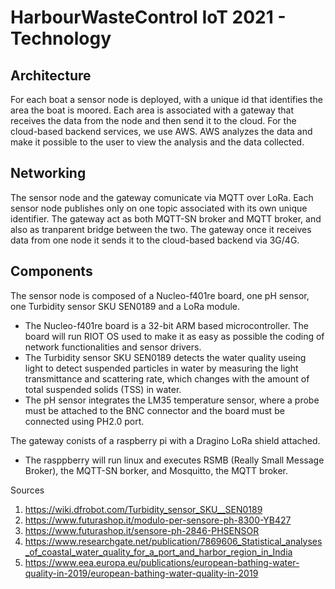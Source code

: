 # HarbourWasteControl IoT 2021 - Technology
## Architecture
For each boat a sensor node is deployed, with a unique id that identifies the area the boat is moored. Each area is associated with a gateway that receives the data from the node and then send it to the cloud. For the cloud-based backend services, we use AWS. AWS analyzes the data and make it possible to the user to view the analysis and the data collected.

## Networking
The sensor node and the gateway comunicate via MQTT over LoRa. Each sensor node publishes only on one topic associated with its own unique identifier. The gateway act as both MQTT-SN broker and MQTT broker, and also as tranparent bridge between the two. The gateway once it receives data from one node it sends it to the cloud-based backend via 3G/4G.

## Components
The sensor node is composed of a Nucleo-f401re board, one pH sensor, one Turbidity sensor SKU SEN0189 and a LoRa module.
- The Nucleo-f401re board is a 32-bit ARM based microcontroller. The board will run RIOT OS used to make it as easy as possible the coding of network functionalities and sensor drivers.
- The Turbidity sensor SKU SEN0189 detects the water quality useing light to detect suspended particles in water by measuring the light transmittance and scattering rate, which changes with the amount of total suspended solids (TSS) in water. 
- The pH sensor integrates the LM35 temperature sensor, where a probe must be attached to the BNC connector and the board must be connected using PH2.0 port.

The gateway conists of a raspberry pi with a Dragino LoRa shield attached. 
- The rasppberry will run linux and executes RSMB (Really Small Message Broker), the MQTT-SN borker, and Mosquitto, the MQTT broker.

Sources
1. https://wiki.dfrobot.com/Turbidity_sensor_SKU__SEN0189
2. https://www.futurashop.it/modulo-per-sensore-ph-8300-YB427
3. https://www.futurashop.it/sensore-ph-2846-PHSENSOR
4. https://www.researchgate.net/publication/7869606_Statistical_analyses_of_coastal_water_quality_for_a_port_and_harbor_region_in_India
5. https://www.eea.europa.eu/publications/european-bathing-water-quality-in-2019/european-bathing-water-quality-in-2019
